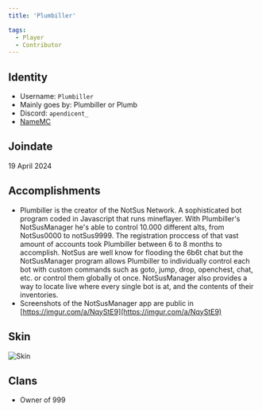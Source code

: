 ```yaml
---
title: 'Plumbiller'

tags:
  - Player
  - Contributor
---
```

## Identity

* Username: `Plumbiller`
* Mainly goes by: Plumbiller or Plumb
* Discord: `apendicent_`
* [NameMC](https://namemc.com/Plumbiller)

## Joindate

19 April 2024

## Accomplishments

* Plumbiller is the creator of the NotSus Network. A sophisticated bot program coded in Javascript that runs mineflayer. With Plumbiller's NotSusManager he's able to control 10.000 different alts, from NotSus0000 to notSus9999. The registration proccess of that vast amount of accounts took Plumbiller between 6 to 8 months to accomplish. NotSus are well know for flooding the 6b6t chat but the NotSusManager program allows Plumbiller to individually control each bot with custom commands such as goto, jump, drop, openchest, chat, etc. or control them globally ot once. NotSusManager also provides a way to locate live where every single bot is at, and the contents of their inventories.
* Screenshots of the NotSusManager app are public in [https://imgur.com/a/NqyStE9](https://imgur.com/a/NqyStE9)

## Skin

![Skin](https://s.namemc.com/3d/skin/body.png?id=c76a101bc7dbee18&model=classic&theta=30&phi=21&time=90&width=150&height=200)

## Clans

- Owner of 999
